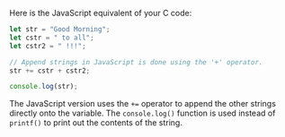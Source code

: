 Here is the JavaScript equivalent of your C code:

```javascript
let str = "Good Morning";
let cstr = " to all";
let cstr2 = " !!!";

// Append strings in JavaScript is done using the '+' operator.
str += cstr + cstr2;

console.log(str);
```

The JavaScript version uses the `+=` operator to append the other strings directly onto the variable. The `console.log()` function is used instead of `printf()` to print out the contents of the string.
